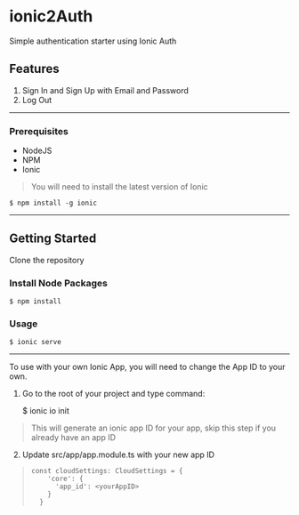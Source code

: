 # ionic2Auth

Simple authentication starter using Ionic Auth

## Features

 1. Sign In and Sign Up with Email and Password
 2. Log Out

----------
### Prerequisites

 - NodeJS
 - NPM
 - Ionic

> You will need to install the latest version of Ionic

    $ npm install -g ionic 


----------
## Getting Started


Clone the repository 


### Install Node Packages

    $ npm install

### Usage

    $ ionic serve


----------
To use with your own Ionic App, you will need to change the App ID to your own.


1. Go to the root of your project and type command:

    $ ionic io init
> This will generate an ionic app ID for your app, skip this step if you already have an app ID

2. Update src/app/app.module.ts with your new app ID

>     const cloudSettings: CloudSettings = {
>     	  'core': {
>     	    'app_id': <yourAppID>
>     	  }
>     	}

